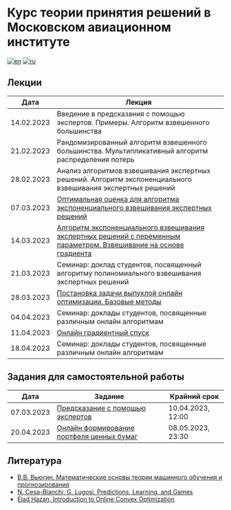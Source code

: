 # Курс теории принятия решений в Московском авиационном институте

[![en](https://img.shields.io/badge/lang-en-red.svg)](README.md)
[![ru](https://img.shields.io/badge/lang-ru-blue.svg)](README.ru.md)

## Лекции
| Дата       | Лекция  |
|------------|---------|
| 14.02.2023 | Введение в предсказания с помощью экспертов. Примеры. Алгоритм взвешенного большинства |
| 21.02.2023 | Рандомизированный алгоритм взвешенного большинства. Мультипликативный алгоритм распределения потерь |
| 28.02.2023 | Анализ алгоритмов взвешивания экспертных решений. Алгоритм экспоненциального взвешивания экспертных решений|
| 07.03.2023 | [Оптимальная оценка для алгоритма экспоненциального взвешивания экспертных решений](/lectures/lecture04.pdf) |
| 14.03.2023 | [Алгоритм экспоненциального взвешивания экспертных решений с переменным параметром. Взвешивание на основе градиента](/lectures/lecture05.pdf) |
| 21.03.2023 | Семинар: доклад студентов, посвященный алгоритму полиномиального взвешивания экспертных решений |
| 28.03.2023 | [Постановка задачи выпуклой онлайн оптимизации. Базовые методы](/lectures/lecture06.pdf) |
| 04.04.2023 | Семинар: доклады студентов, посвященные различным онлайн алгоритмам |
| 11.04.2023 | [Онлайн градиентный спуск](/lectures/lecture07.pdf) |
| 18.04.2023 | Семинар: доклады студентов, посвященные различным онлайн алгоритмам |

## Задания для самостоятельной работы
| Дата       | Задание  | Крайний срок |
|------------|----------|--------------|
| 07.03.2023 | [Предсказание с помощью экспертов](./hw/hw1.pdf) | 10.04.2023, 12:00 |
| 20.04.2023 | [Онлайн формирование портфеля ценных бумаг](./hw/hw2.ipynb) | 08.05.2023, 23:30 |

## Литература

- [В.В. Вьюгин. Математические основы теории машинного обучения и прогнозирования](http://iitp.ru/upload/publications/6256/vyugin1.pdf)
- [N. Cesa-Bianchi, G. Lugosi. Predictions, Learning, and Games](https://www.ii.uni.wroc.pl/~lukstafi/pmwiki/uploads/AGT/Prediction_Learning_and_Games.pdf)
- [Elad Hazan, Introduction to Online Convex Optimization](https://arxiv.org/pdf/1909.05207.pdf)
